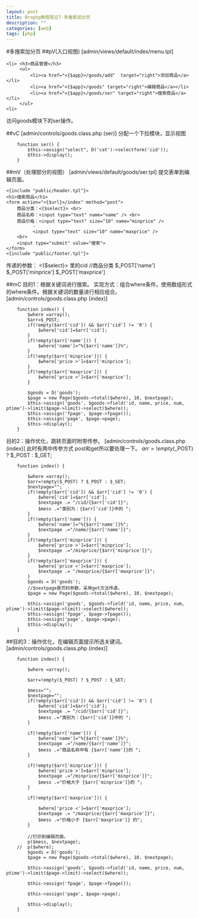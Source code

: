 ```yaml
---
layout: post
title: Brophp教程笔记7-多搜索加分页
description: ""
categories: [web]
tags: [php]
---
```

#多搜索加分页
##pV(入口视图)
[admin/views/default/index/menu.tpl]

    <li> <h3>商品管理</h3> 
         <ul>
             <li><a href="<{$app}>/goods/add"  target="right">添加商品</a></li>
             <li><a href="<{$app}>/goods" target="right">编辑商品</a></li>
             <li><a href="<{$app}>/goods/ser" target="right">搜索商品</a></li>
         </ul>
    <li>    
    
访问goods模块下的ser操作。

##vC
[admin/controls/goods.class.php (ser)]
分配一个下拉模块，显示视图

		function ser() {
			$this->assign("select", D('cat')->selectform('cid'));
			$this->display();
		}

##mV（处理部分的视图）
[admin/views/default/goods/ser.tpl]
提交表单到编辑页面。

    <{include "public/header.tpl"}>
    <h1>搜索商品</h1>
    <form action="<{$url}>/index" method="post">
        商品分类：<{$select}> <br>
        商品名称：<input type="text" name="name" /> <br>
        商品价格：<input type="text" size="10" name="minprice" />
              -
              <input type="text" size="10" name="maxprice" />
        <br>
        <input type="submit" value="搜索">
    </form>
    <{include "public/footer.tpl"}>
    
传递的参数：
<{$select}> 里的cid //商品分类
$_POST['name']
$_POST['minprice']
$_POST['maxprice']

##mC
目的1：根据关键词进行搜索。 实现方式：组合where条件。使用数组形式的where条件。根据关键词的数量进行相应组合。
[admin/controls/goods.class.php (index)]

		function index() {
			$where =array();
			$arr=$_POST;
			if(!empty($arr['cid']) && $arr['cid'] != '0') {
				$where['cid']=$arr['cid'];
			} 
			if(!empty($arr['name'])) {
				$where['name']="%{$arr['name']}%";
			}
			if(!empty($arr['minprice'])) {
				$where['price >']=$arr['minprice'];
			}
			if(!empty($arr['maxprice'])) {
				$where['price <']=$arr['maxprice'];
			}
			
			$goods = D('goods');
			$page = new Page($goods->total($where), 10, $nextpage);
			$this->assign('goods', $goods->field('id, name, price, num, ptime')->limit($page->limit)->select($where));
			$this->assign('fpage', $page->fpage());
			$this->assign('page', $page->page);
			$this->display(); 
		}

目的2：操作优化，跳转页面时附带传参。
[admin/controls/goods.class.php (index)]
此时有两中传参方式 post和get所以要处理一下。 $arr=!empty($_POST) ? $_POST : $_GET;

		function index() {
			
			$where =array();
			$arr=!empty($_POST) ? $_POST : $_GET;
			$nextpage="";
			if(!empty($arr['cid']) && $arr['cid'] != '0') {
				$where['cid']=$arr['cid'];
				$nextpage .= "/cid/{$arr['cid']}";
				$mess .="类别为：{$arr['cid']}中的 ";
			} 
			if(!empty($arr['name'])) {
				$where['name']="%{$arr['name']}%";
				$nextpage .="/name/{$arr['name']}";
			}
			if(!empty($arr['minprice'])) {
				$where['price >']=$arr['minprice'];
				$nextpage .="/minprice/{$arr['minprice']}";
			}
			if(!empty($arr['maxprice'])) {
				$where['price <']=$arr['maxprice'];
				$nextpage .= "/maxprice/{$arr['maxprice']}";
			}
			$goods = D('goods');
			//$nextpage是页码参数，采用get方法传递。
			$page = new Page($goods->total($where), 10, $nextpage);

			$this->assign('goods', $goods->field('id, name, price, num, ptime')->limit($page->limit)->select($where));
			$this->assign('fpage', $page->fpage());
			$this->assign('page', $page->page);
			$this->display(); 
		}

##目的3：操作优化，在编辑页面提示所选关键词。
[admin/controls/goods.class.php (index)]

		function index() {
			
			$where =array();

			$arr=!empty($_POST) ? $_POST : $_GET;

			$mess="";
			$nextpage="";
			if(!empty($arr['cid']) && $arr['cid'] != '0') {
				$where['cid']=$arr['cid'];
				$nextpage .= "/cid/{$arr['cid']}";
				$mess .="类别为：{$arr['cid']}中的 ";
			} 

			if(!empty($arr['name'])) {
				$where['name']="%{$arr['name']}%";
				$nextpage .="/name/{$arr['name']}";
				$mess .="商品名称中有 {$arr['name']}的 ";
			}

			if(!empty($arr['minprice'])) {
				$where['price >']=$arr['minprice'];
				$nextpage .="/minprice/{$arr['minprice']}";
				$mess .="价格大于 {$arr['minprice']}的 ";
			}

			if(!empty($arr['maxprice'])) {
				
				$where['price <']=$arr['maxprice'];
				$nextpage .= "/maxprice/{$arr['maxprice']}";
				$mess .="价格小于 {$arr['maxprice']} 的";
			}

            //打印到编辑页面。
			p($mess, $nextpage);
		//	p($where);
			$goods = D('goods');
			$page = new Page($goods->total($where), 10, $nextpage);

			$this->assign('goods', $goods->field('id, name, price, num, ptime')->limit($page->limit)->select($where));

			$this->assign('fpage', $page->fpage());

			$this->assign('page', $page->page);

			$this->display(); 
		}



